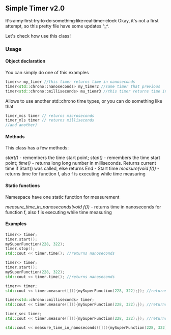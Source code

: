 ## Simple Timer v2.0
~~It's a my first try to do something like real timer clock~~ Okay, it's not a first attempt, so this pretty file have some updates ^_^.

Let's check how use this class!

### Usage

#### Object declaration

You can simply do one of this examples

```c++
timer<> my_timer //this timer returns time in nanoseconds
timer<std::chrono::nanoseconds> my_timer2 //same timer that previous
timer<std::chrono::milliseconds> mu_tiemr3 //this timer returns time in milliseconds
```
Allows to use another std::chrono time types, or you can do something like that

```c++
timer_mcs timer // returns microseconds
timer_mls timer // returns milliseconds
//and another)
```

#### Methods

This class has a few methods:

*start()* - remembers the time start point;
*stop()* - remembers the time start point;
*time()* - returns long long number in milliseconds. Returns current time if Start() was called, else returns End - Start time
*measure(void f())* - returns time for function f, also f is executing while time measuring

#### Static functions

Namespace have one static function for measurement

*measure_time_in_nanoseconds(void f())* - returns time in nanoseconds for function f, also f is executing while time measuring

#### Examples

```c++
timer<> timer;
timer.start();
mySuperFunction(228, 322);
timer.stop();
std::cout << timer.time(); //returns nanoseconds
```

```c++
timer<> timer;
timer.start();
mySuperFunction(228, 322);
std::cout << timer.time(); //returns nanoseconds
```

```c++
timer<> timer;
std::cout << timer.measure([](){mySuperFunction(228, 322);}); //returns nanoseconds
```

```c++
timer<std::chrono::milliseconds> timer;
std::cout << timer.measure([](){mySuperFunction(228, 322);}); //returns milliseconds
```

```c++
timer_sec timer;
std::cout << timer.measure([](){mySuperFunction(228, 322);}); //returns seconds
```

```c++
std::cout << measure_time_in_nanoseconds([](){mySuperFunction(228, 322);}); //returns nanoseconds
```
